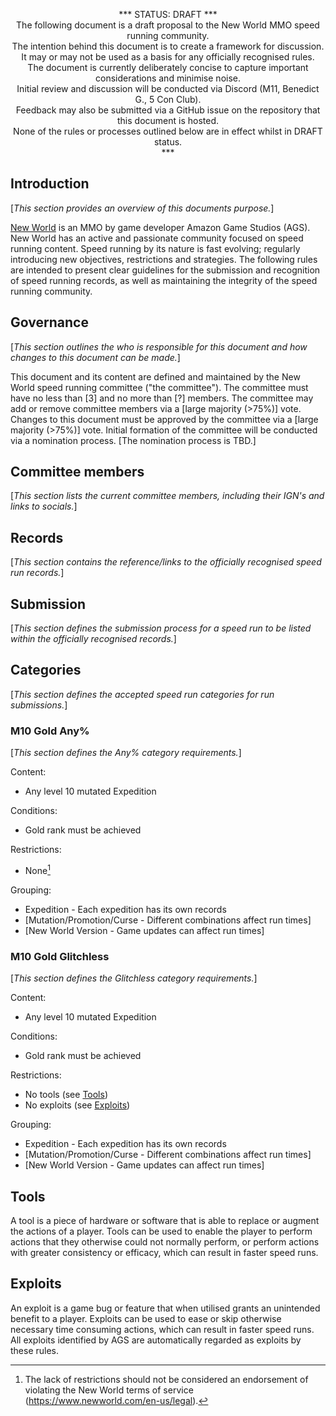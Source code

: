 <p align="center">
*** STATUS: DRAFT ***<br/>
The following document is a draft proposal to the New World MMO speed running community.<br/>
The intention behind this document is to create a framework for discussion.<br/>
It may or may not be used as a basis for any officially recognised rules.<br/>
The document is currently deliberately concise to capture important considerations and minimise noise.<br/>
Initial review and discussion will be conducted via Discord (M11, Benedict G., 5 Con Club).<br/>
Feedback may also be submitted via a GitHub issue on the repository that this document is hosted.<br/>
None of the rules or processes outlined below are in effect whilst in DRAFT status.<br/>
***<br/>
</p>

## Introduction

[_This section provides an overview of this documents purpose._]

[New World](https://newworld.com/) is an MMO by game developer Amazon Game Studios (AGS).
New World has an active and passionate community focused on speed running content.
Speed running by its nature is fast evolving; regularly introducing new objectives, restrictions and strategies.
The following rules are intended to present clear guidelines for the submission and recognition of speed running records, as well as maintaining the integrity of the speed running community.

## Governance

[_This section outlines the who is responsible for this document and how changes to this document can be made._]

This document and its content are defined and maintained by the New World speed running committee ("the committee"). The committee must have no less than [3] and no more than [?] members. The committee may add or remove committee members via a [large majority (>75%)] vote. Changes to this document must be approved by the committee via a [large majority (>75%)] vote. Initial formation of the committee will be conducted via a nomination process. [The nomination process is TBD.]

## Committee members

[_This section lists the current committee members, including their IGN's and links to socials._]

## Records

[_This section contains the reference/links to the officially recognised speed run records._]

## Submission

[_This section defines the submission process for a speed run to be listed within the officially recognised records._]

## Categories

[_This section defines the accepted speed run categories for run submissions._]

### M10 Gold Any%

[_This section defines the Any% category requirements._]

Content:<br/>
- Any level 10 mutated Expedition

Conditions:<br/>
- Gold rank must be achieved

Restrictions:<br/>
- None[^1]

Grouping:<br/>
- Expedition - Each expedition has its own records
- [Mutation/Promotion/Curse - Different combinations affect run times]
- [New World Version - Game updates can affect run times]

### M10 Gold Glitchless

[_This section defines the Glitchless category requirements._]

Content:<br/>
- Any level 10 mutated Expedition

Conditions:<br/>
- Gold rank must be achieved

Restrictions:<br/>
- No tools (see [Tools](README.md#tools))
- No exploits (see [Exploits](README.md#exploits))

Grouping:<br/>
- Expedition - Each expedition has its own records
- [Mutation/Promotion/Curse - Different combinations affect run times]
- [New World Version - Game updates can affect run times]

## Tools

A tool is a piece of hardware or software that is able to replace or augment the actions of a player.
Tools can be used to enable the player to perform actions that they otherwise could not normally perform, or perform actions with greater consistency or efficacy, which can result in faster speed runs.

## Exploits

An exploit is a game bug or feature that when utilised grants an unintended benefit to a player.
Exploits can be used to ease or skip otherwise necessary time consuming actions, which can result in faster speed runs.
All exploits identified by AGS are automatically regarded as exploits by these rules.

[^1]: The lack of restrictions should not be considered an endorsement of violating the New World terms of service (https://www.newworld.com/en-us/legal).
